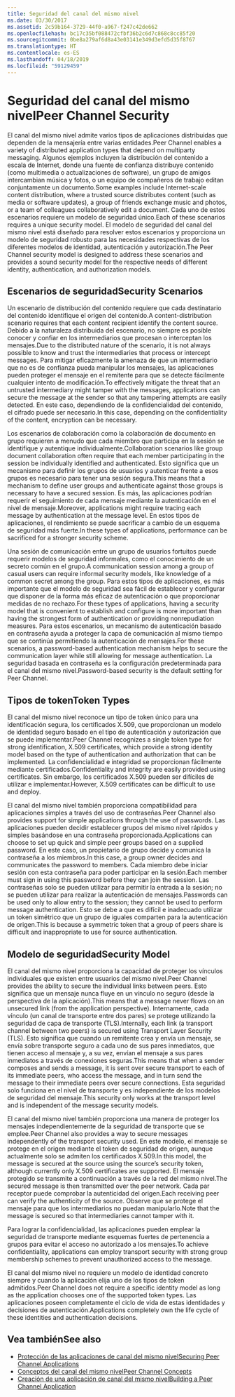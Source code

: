 ```yaml
---
title: Seguridad del canal del mismo nivel
ms.date: 03/30/2017
ms.assetid: 2c59b164-3729-44f0-a967-f247c42de662
ms.openlocfilehash: bc17c35bf088472cfbf36b2c6d7c868c8cc85f20
ms.sourcegitcommit: 0be8a279af6d8a43e03141e349d3efd5d35f8767
ms.translationtype: HT
ms.contentlocale: es-ES
ms.lasthandoff: 04/18/2019
ms.locfileid: "59129459"
---
```

# <a name="peer-channel-security"></a><span data-ttu-id="33d25-102">Seguridad del canal del mismo nivel</span><span class="sxs-lookup"><span data-stu-id="33d25-102">Peer Channel Security</span></span>
<span data-ttu-id="33d25-103">El canal del mismo nivel admite varios tipos de aplicaciones distribuidas que dependen de la mensajería entre varias entidades.</span><span class="sxs-lookup"><span data-stu-id="33d25-103">Peer Channel enables a variety of distributed application types that depend on multiparty messaging.</span></span> <span data-ttu-id="33d25-104">Algunos ejemplos incluyen la distribución del contenido a escala de Internet, donde una fuente de confianza distribuye contenido (como multimedia o actualizaciones de software), un grupo de amigos intercambian música y fotos, o un equipo de compañeros de trabajo editan conjuntamente un documento.</span><span class="sxs-lookup"><span data-stu-id="33d25-104">Some examples include Internet-scale content distribution, where a trusted source distributes content (such as media or software updates), a group of friends exchange music and photos, or a team of colleagues collaboratively edit a document.</span></span> <span data-ttu-id="33d25-105">Cada uno de estos escenarios requiere un modelo de seguridad único.</span><span class="sxs-lookup"><span data-stu-id="33d25-105">Each of these scenarios requires a unique security model.</span></span> <span data-ttu-id="33d25-106">El modelo de seguridad del canal del mismo nivel está diseñado para resolver estos escenarios y proporciona un modelo de seguridad robusto para las necesidades respectivas de los diferentes modelos de identidad, autenticación y autorización.</span><span class="sxs-lookup"><span data-stu-id="33d25-106">The Peer Channel security model is designed to address these scenarios and provides a sound security model for the respective needs of different identity, authentication, and authorization models.</span></span>  
  
## <a name="security-scenarios"></a><span data-ttu-id="33d25-107">Escenarios de seguridad</span><span class="sxs-lookup"><span data-stu-id="33d25-107">Security Scenarios</span></span>  
 <span data-ttu-id="33d25-108">Un escenario de distribución del contenido requiere que cada destinatario del contenido identifique el origen del contenido.</span><span class="sxs-lookup"><span data-stu-id="33d25-108">A content-distribution scenario requires that each content recipient identify the content source.</span></span> <span data-ttu-id="33d25-109">Debido a la naturaleza distribuida del escenario, no siempre es posible conocer y confiar en los intermediarios que procesan o interceptan los mensajes.</span><span class="sxs-lookup"><span data-stu-id="33d25-109">Due to the distributed nature of the scenario, it is not always possible to know and trust the intermediaries that process or intercept messages.</span></span> <span data-ttu-id="33d25-110">Para mitigar eficazmente la amenaza de que un intermediario que no es de confianza pueda manipular los mensajes, las aplicaciones pueden proteger el mensaje en el remitente para que se detecte fácilmente cualquier intento de modificación.</span><span class="sxs-lookup"><span data-stu-id="33d25-110">To effectively mitigate the threat that an untrusted intermediary might tamper with the messages, applications can secure the message at the sender so that any tampering attempts are easily detected.</span></span> <span data-ttu-id="33d25-111">En este caso, dependiendo de la confidencialidad del contenido, el cifrado puede ser necesario.</span><span class="sxs-lookup"><span data-stu-id="33d25-111">In this case, depending on the confidentiality of the content, encryption can be necessary.</span></span>  
  
 <span data-ttu-id="33d25-112">Los escenarios de colaboración como la colaboración de documento en grupo requieren a menudo que cada miembro que participa en la sesión se identifique y autentique individualmente.</span><span class="sxs-lookup"><span data-stu-id="33d25-112">Collaboration scenarios like group document collaboration often require that each member participating in the session be individually identified and authenticated.</span></span> <span data-ttu-id="33d25-113">Esto significa que un mecanismo para definir los grupos de usuarios y autenticar frente a esos grupos es necesario para tener una sesión segura.</span><span class="sxs-lookup"><span data-stu-id="33d25-113">This means that a mechanism to define user groups and authenticate against those groups is necessary to have a secured session.</span></span> <span data-ttu-id="33d25-114">Es más, las aplicaciones podrían requerir el seguimiento de cada mensaje mediante la autenticación en el nivel de mensaje.</span><span class="sxs-lookup"><span data-stu-id="33d25-114">Moreover, applications might require tracing each message by authentication at the message level.</span></span> <span data-ttu-id="33d25-115">En estos tipos de aplicaciones, el rendimiento se puede sacrificar a cambio de un esquema de seguridad más fuerte.</span><span class="sxs-lookup"><span data-stu-id="33d25-115">In these types of applications, performance can be sacrificed for a stronger security scheme.</span></span>  
  
 <span data-ttu-id="33d25-116">Una sesión de comunicación entre un grupo de usuarios fortuitos puede requerir modelos de seguridad informales, como el conocimiento de un secreto común en el grupo.</span><span class="sxs-lookup"><span data-stu-id="33d25-116">A communication session among a group of casual users can require informal security models, like knowledge of a common secret among the group.</span></span> <span data-ttu-id="33d25-117">Para estos tipos de aplicaciones, es más importante que el modelo de seguridad sea fácil de establecer y configurar que disponer de la forma más eficaz de autenticación o que proporcionar medidas de no rechazo.</span><span class="sxs-lookup"><span data-stu-id="33d25-117">For these types of applications, having a security model that is convenient to establish and configure is more important than having the strongest form of authentication or providing nonrepudiation measures.</span></span> <span data-ttu-id="33d25-118">Para estos escenarios, un mecanismo de autenticación basado en contraseña ayuda a proteger la capa de comunicación al mismo tiempo que se continúa permitiendo la autenticación de mensajes.</span><span class="sxs-lookup"><span data-stu-id="33d25-118">For these scenarios, a password-based authentication mechanism helps to secure the communication layer while still allowing for message authentication.</span></span> <span data-ttu-id="33d25-119">La seguridad basada en contraseña es la configuración predeterminada para el canal del mismo nivel.</span><span class="sxs-lookup"><span data-stu-id="33d25-119">Password-based security is the default setting for Peer Channel.</span></span>  
  
## <a name="token-types"></a><span data-ttu-id="33d25-120">Tipos de token</span><span class="sxs-lookup"><span data-stu-id="33d25-120">Token Types</span></span>  
 <span data-ttu-id="33d25-121">El canal del mismo nivel reconoce un tipo de token único para una identificación segura, los certificados X.509, que proporcionan un modelo de identidad seguro basado en el tipo de autenticación y autorización que se puede implementar.</span><span class="sxs-lookup"><span data-stu-id="33d25-121">Peer Channel recognizes a single token type for strong identification, X.509 certificates, which provide a strong identity model based on the type of authentication and authorization that can be implemented.</span></span> <span data-ttu-id="33d25-122">La confidencialidad e integridad se proporcionan fácilmente mediante certificados.</span><span class="sxs-lookup"><span data-stu-id="33d25-122">Confidentiality and integrity are easily provided using certificates.</span></span> <span data-ttu-id="33d25-123">Sin embargo, los certificados X.509 pueden ser difíciles de utilizar e implementar.</span><span class="sxs-lookup"><span data-stu-id="33d25-123">However, X.509 certificates can be difficult to use and deploy.</span></span>  
  
 <span data-ttu-id="33d25-124">El canal del mismo nivel también proporciona compatibilidad para aplicaciones simples a través del uso de contraseñas.</span><span class="sxs-lookup"><span data-stu-id="33d25-124">Peer Channel also provides support for simple applications through the use of passwords.</span></span> <span data-ttu-id="33d25-125">Las aplicaciones pueden decidir establecer grupos del mismo nivel rápidos y simples basándose en una contraseña proporcionada.</span><span class="sxs-lookup"><span data-stu-id="33d25-125">Applications can choose to set up quick and simple peer groups based on a supplied password.</span></span> <span data-ttu-id="33d25-126">En este caso, un propietario de grupo decide y comunica la contraseña a los miembros.</span><span class="sxs-lookup"><span data-stu-id="33d25-126">In this case, a group owner decides and communicates the password to members.</span></span> <span data-ttu-id="33d25-127">Cada miembro debe iniciar sesión con esta contraseña para poder participar en la sesión.</span><span class="sxs-lookup"><span data-stu-id="33d25-127">Each member must sign in using this password before they can join the session.</span></span> <span data-ttu-id="33d25-128">Las contraseñas solo se pueden utilizar para permitir la entrada a la sesión; no se pueden utilizar para realizar la autenticación de mensajes.</span><span class="sxs-lookup"><span data-stu-id="33d25-128">Passwords can be used only to allow entry to the session; they cannot be used to perform message authentication.</span></span> <span data-ttu-id="33d25-129">Esto se debe a que es difícil e inadecuado utilizar un token simétrico que un grupo de iguales comparten para la autenticación de origen.</span><span class="sxs-lookup"><span data-stu-id="33d25-129">This is because a symmetric token that a group of peers share is difficult and inappropriate to use for source authentication.</span></span>  
  
## <a name="security-model"></a><span data-ttu-id="33d25-130">Modelo de seguridad</span><span class="sxs-lookup"><span data-stu-id="33d25-130">Security Model</span></span>  
 <span data-ttu-id="33d25-131">El canal del mismo nivel proporciona la capacidad de proteger los vínculos individuales que existen entre usuarios del mismo nivel.</span><span class="sxs-lookup"><span data-stu-id="33d25-131">Peer Channel provides the ability to secure the individual links between peers.</span></span> <span data-ttu-id="33d25-132">Esto significa que un mensaje nunca fluye en un vínculo no seguro (desde la perspectiva de la aplicación).</span><span class="sxs-lookup"><span data-stu-id="33d25-132">This means that a message never flows on an unsecured link (from the application perspective).</span></span> <span data-ttu-id="33d25-133">Internamente, cada vínculo (un canal de transporte entre dos pares) se protege utilizando la seguridad de capa de transporte (TLS).</span><span class="sxs-lookup"><span data-stu-id="33d25-133">Internally, each link (a transport channel between two peers) is secured using Transport Layer Security (TLS).</span></span> <span data-ttu-id="33d25-134">Esto significa que cuando un remitente crea y envía un mensaje, se envía sobre transporte seguro a cada uno de sus pares inmediatos, que tienen acceso al mensaje y, a su vez, envían el mensaje a sus pares inmediatos a través de conexiones seguras.</span><span class="sxs-lookup"><span data-stu-id="33d25-134">This means that when a sender composes and sends a message, it is sent over secure transport to each of its immediate peers, who access the message, and in turn send the message to their immediate peers over secure connections.</span></span> <span data-ttu-id="33d25-135">Esta seguridad solo funciona en el nivel de transporte y es independiente de los modelos de seguridad del mensaje.</span><span class="sxs-lookup"><span data-stu-id="33d25-135">This security only works at the transport level and is independent of the message security models.</span></span>  
  
 <span data-ttu-id="33d25-136">El canal del mismo nivel también proporciona una manera de proteger los mensajes independientemente de la seguridad de transporte que se emplee.</span><span class="sxs-lookup"><span data-stu-id="33d25-136">Peer Channel also provides a way to secure messages independently of the transport security used.</span></span> <span data-ttu-id="33d25-137">En este modelo, el mensaje se protege en el origen mediante el token de seguridad de origen, aunque actualmente solo se admiten los certificados X.509.</span><span class="sxs-lookup"><span data-stu-id="33d25-137">In this model, the message is secured at the source using the source’s security token, although currently only X.509 certificates are supported.</span></span> <span data-ttu-id="33d25-138">El mensaje protegido se transmite a continuación a través de la red del mismo nivel.</span><span class="sxs-lookup"><span data-stu-id="33d25-138">The secured message is then transmitted over the peer network.</span></span> <span data-ttu-id="33d25-139">Cada par receptor puede comprobar la autenticidad del origen.</span><span class="sxs-lookup"><span data-stu-id="33d25-139">Each receiving peer can verify the authenticity of the source.</span></span> <span data-ttu-id="33d25-140">Observe que se protege el mensaje para que los intermediarios no puedan manipularlo.</span><span class="sxs-lookup"><span data-stu-id="33d25-140">Note that the message is secured so that intermediaries cannot tamper with it.</span></span>  
  
 <span data-ttu-id="33d25-141">Para lograr la confidencialidad, las aplicaciones pueden emplear la seguridad de transporte mediante esquemas fuertes de pertenencia a grupos para evitar el acceso no autorizado a los mensajes.</span><span class="sxs-lookup"><span data-stu-id="33d25-141">To achieve confidentiality, applications can employ transport security with strong group membership schemes to prevent unauthorized access to the message.</span></span>  
  
 <span data-ttu-id="33d25-142">El canal del mismo nivel no requiere un modelo de identidad concreto siempre y cuando la aplicación elija uno de los tipos de token admitidos.</span><span class="sxs-lookup"><span data-stu-id="33d25-142">Peer Channel does not require a specific identity model as long as the application chooses one of the supported token types.</span></span> <span data-ttu-id="33d25-143">Las aplicaciones poseen completamente el ciclo de vida de estas identidades y decisiones de autenticación.</span><span class="sxs-lookup"><span data-stu-id="33d25-143">Applications completely own the life cycle of these identities and authentication decisions.</span></span>  
  
## <a name="see-also"></a><span data-ttu-id="33d25-144">Vea también</span><span class="sxs-lookup"><span data-stu-id="33d25-144">See also</span></span>

- [<span data-ttu-id="33d25-145">Protección de las aplicaciones de canal del mismo nivel</span><span class="sxs-lookup"><span data-stu-id="33d25-145">Securing Peer Channel Applications</span></span>](../../../../docs/framework/wcf/feature-details/securing-peer-channel-applications.md)
- [<span data-ttu-id="33d25-146">Conceptos del canal del mismo nivel</span><span class="sxs-lookup"><span data-stu-id="33d25-146">Peer Channel Concepts</span></span>](../../../../docs/framework/wcf/feature-details/peer-channel-concepts.md)
- [<span data-ttu-id="33d25-147">Creación de una aplicación de canal del mismo nivel</span><span class="sxs-lookup"><span data-stu-id="33d25-147">Building a Peer Channel Application</span></span>](../../../../docs/framework/wcf/feature-details/building-a-peer-channel-application.md)
